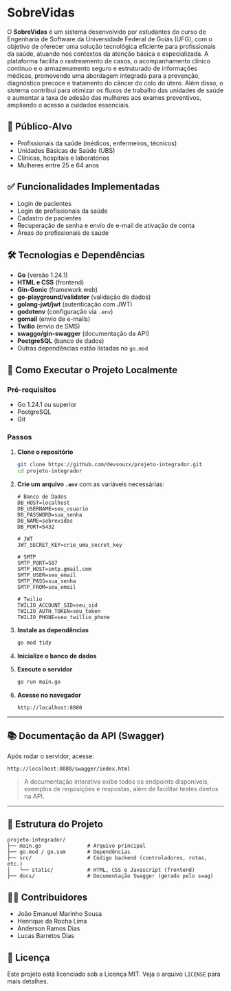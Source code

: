 # SobreVidas

O **SobreVidas** é um sistema desenvolvido por estudantes do curso de Engenharia de Software da Universidade Federal de Goiás (UFG), com o objetivo de oferecer uma solução tecnológica eficiente para profissionais da saúde, atuando nos contextos da atenção básica e especializada. A plataforma facilita o rastreamento de casos, o acompanhamento clínico contínuo e o armazenamento seguro e estruturado de informações médicas, promovendo uma abordagem integrada para a prevenção, diagnóstico precoce e tratamento do câncer do colo do útero. Além disso, o sistema contribui para otimizar os fluxos de trabalho das unidades de saúde e aumentar a taxa de adesão das mulheres aos exames preventivos, ampliando o acesso a cuidados essenciais.

## 🎯 Público-Alvo

- Profissionais da saúde (médicos, enfermeiros, técnicos)
- Unidades Básicas de Saúde (UBS)
- Clínicas, hospitais e laboratórios
- Mulheres entre 25 e 64 anos

## ✅ Funcionalidades Implementadas

- Login de pacientes
- Login de profissionais da saúde
- Cadastro de pacientes
- Recuperação de senha e envio de e-mail de ativação de conta
- Áreas do profissionais de saúde

## 🛠️ Tecnologias e Dependências

- **Go** (versão 1.24.1)
- **HTML e CSS** (frontend)
- **Gin-Gonic** (framework web)
- **go-playground/validator** (validação de dados)
- **golang-jwt/jwt** (autenticação com JWT)
- **godotenv** (configuração via `.env`)
- **gomail** (envio de e-mails)
- **Twilio** (envio de SMS)
- **swaggo/gin-swagger** (documentação da API)
- **PostgreSQL** (banco de dados)
- Outras dependências estão listadas no `go.mod`

## 🚀 Como Executar o Projeto Localmente

### Pré-requisitos

- Go 1.24.1 ou superior
- PostgreSQL
- Git

### Passos

1. **Clone o repositório**
   ```bash
   git clone https://github.com/devsouzx/projeto-integrador.git
   cd projeto-integrador
   ```

2. **Crie um arquivo `.env`** com as variáveis necessárias:
   ```
   # Banco de Dados
   DB_HOST=localhost
   DB_USERNAME=seu_usuario
   DB_PASSWORD=sua_senha
   DB_NAME=sobrevidas
   DB_PORT=5432

   # JWT
   JWT_SECRET_KEY=crie_uma_secret_key

   # SMTP
   SMTP_PORT=587
   SMTP_HOST=smtp.gmail.com
   SMTP_USER=seu_email
   SMTP_PASS=sua_senha
   SMTP_FROM=seu_email

   # Twilio
   TWILIO_ACCOUNT_SID=seu_sid
   TWILIO_AUTH_TOKEN=seu_token
   TWILIO_PHONE=seu_twillio_phone
   ```

3. **Instale as dependências**
   ```bash
   go mod tidy
   ```

4. **Inicialize o banco de dados**

5. **Execute o servidor**
   ```bash
   go run main.go
   ```

6. **Acesse no navegador**
   ```
   http://localhost:8080
   ```

---

## 📚 Documentação da API (Swagger)

Após rodar o servidor, acesse:

```
http://localhost:8080/swagger/index.html
```

> A documentação interativa exibe todos os endpoints disponíveis, exemplos de requisições e respostas, além de facilitar testes diretos na API.

---

## 📁 Estrutura do Projeto

```
projeto-integrador/
├── main.go               # Arquivo principal
├── go.mod / go.sum       # Dependências
├── src/                  # Código backend (controladores, rotas, etc.)
│   └── static/           # HTML, CSS e Javascript (frontend)
├── docs/                 # Documentação Swagger (gerado pelo swag)
```

## 👨‍💻 Contribuidores

- João Emanuel Marinho Sousa
- Henrique da Rocha Lima    
- Anderson Ramos Dias  
- Lucas Barretos Dias

## 📄 Licença

Este projeto está licenciado sob a Licença MIT. Veja o arquivo `LICENSE` para mais detalhes.

